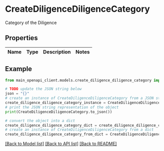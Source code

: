# CreateDiligenceDiligenceCategory

Category of the Diligence

## Properties

Name | Type | Description | Notes
------------ | ------------- | ------------- | -------------

## Example

```python
from main_openapi_client.models.create_diligence_diligence_category import CreateDiligenceDiligenceCategory

# TODO update the JSON string below
json = "{}"
# create an instance of CreateDiligenceDiligenceCategory from a JSON string
create_diligence_diligence_category_instance = CreateDiligenceDiligenceCategory.from_json(json)
# print the JSON string representation of the object
print(CreateDiligenceDiligenceCategory.to_json())

# convert the object into a dict
create_diligence_diligence_category_dict = create_diligence_diligence_category_instance.to_dict()
# create an instance of CreateDiligenceDiligenceCategory from a dict
create_diligence_diligence_category_from_dict = CreateDiligenceDiligenceCategory.from_dict(create_diligence_diligence_category_dict)
```
[[Back to Model list]](../README.md#documentation-for-models) [[Back to API list]](../README.md#documentation-for-api-endpoints) [[Back to README]](../README.md)


